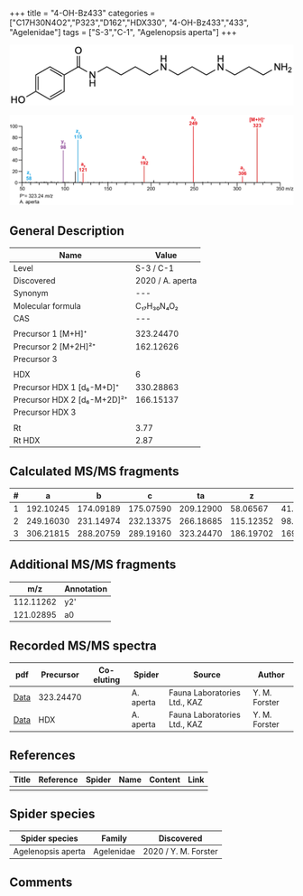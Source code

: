 +++
title = "4-OH-Bz433"
categories = ["C17H30N4O2","P323","D162","HDX330",
"4-OH-Bz433","433",
"Agelenidae"]
tags = ["S-3","C-1",
"Agelenopsis aperta"]
+++

![](/img/4-OH-Bz433.png)

![](/img_MSMS/323_4-OH-Bz433_Aa.png?classes=border)

## General Description

| Name                        | Value            |
|-----------------------------|------------------|
| Level                       | S-3 / C-1        |
| Discovered                  | 2020 / A. aperta |
| Synonym                     | ---              |
| Molecular formula           | C₁₇H₃₀N₄O₂       |
| CAS                         | ---              |
|                             |                  |
| Precursor 1 [M+H]⁺          | 323.24470        |
| Precursor 2 [M+2H]²⁺        | 162.12626        |
| Precursor 3                 |                  |
|                             |                  |
| HDX                         | 6                |
| Precursor HDX 1 [d₆-M+D]⁺   | 330.28863        |
| Precursor HDX 2 [d₆-M+2D]²⁺ | 166.15137        |
| Precursor HDX 3             |                  |
|                             |                  |
| Rt                          | 3.77             |
| Rt HDX                      | 2.87             |

## Calculated MS/MS fragments

| # | a         | b         | c         | ta        | z         | y         | tz        |
|---|-----------|-----------|-----------|-----------|-----------|-----------|-----------|
| 1 | 192.10245 | 174.09189 | 175.07590 | 209.12900 | 58.06567  | 41.03912  | 75.09222  |
| 2 | 249.16030 | 231.14974 | 232.13375 | 266.18685 | 115.12352 | 98.09697  | 132.15007 |
| 3 | 306.21815 | 288.20759 | 289.19160 | 323.24470 | 186.19702 | 169.17047 | 203.22357 |

## Additional MS/MS fragments

| m/z       | Annotation |
|-----------|------------|
| 112.11262 | y2'        |
| 121.02895 | a0         |

## Recorded MS/MS spectra

| pdf                                             | Precursor | Co-eluting | Spider    | Source                       | Author        |
|-------------------------------------------------|-----------|------------|-----------|------------------------------|---------------|
| [Data](/pdf/A-aperta/323_4-OH-Bz433_Aa.pdf)     | 323.24470 |            | A. aperta | Fauna Laboratories Ltd., KAZ | Y. M. Forster |
| [Data](/pdf/A-aperta/323_4-OH-Bz433_Aa_HDX.pdf) | HDX       |            | A. aperta | Fauna Laboratories Ltd., KAZ | Y. M. Forster |

## References

| Title     | Reference   | Spider    | Name   | Content  | Link |
|-----------|-------------|-----------|--------|----------|-----|
|           |             |           |        |          |     |

## Spider species

| Spider species     | Family     | Discovered           |
|--------------------|------------|----------------------|
| Agelenopsis aperta | Agelenidae | 2020 / Y. M. Forster |

## Comments